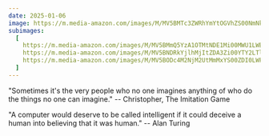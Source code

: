 ```yaml
---
date: 2025-01-06
image: https://m.media-amazon.com/images/M/MV5BMTc3ZWRhYmYtOGVhZS00NmNkLWJiNzMtN2I1MTJlNWM2NjEyXkEyXkFqcGc@._V1_.jpg
subimages:
  [
    https://m.media-amazon.com/images/M/MV5BMmQ5YzA1OTMtNDE1Mi00MWU1LWE3OTQtNjQ2ZTNkYTIwMjc1XkEyXkFqcGc@._V1_.jpg,
    https://m.media-amazon.com/images/M/MV5BNDRkYjlhMjItZDA3Zi00YTY2LTlhOTctNjdlYjljYjM5ZjNiXkEyXkFqcGc@._V1_.jpg,
    https://m.media-amazon.com/images/M/MV5BODc4M2NjM2UtMmMxYS00ZDI0LWFhYjEtNmYxZmRjMDI5ODg0XkEyXkFqcGc@._V1_.jpg,
  ]
---
```


"Sometimes it's the very people who no one imagines anything of who do the
things no one can imagine." -- Christopher, The Imitation Game

"A computer would deserve to be called intelligent if it could deceive a human
into believing that it was human." -- Alan Turing
